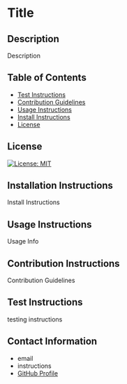 
# Title

## Description 
Description

## Table of Contents 

* [Test Instructions](#tInstructions)
* [Contribution Guidelines](#contribution)
* [Usage Instructions](#uInstructions)
* [Install Instructions](#installation)
* [License](#license)

## License 
[![License: MIT](https://img.shields.io/badge/License-MIT-yellow.svg)](https://opensource.org/licenses/MIT)

## Installation Instructions 
Install Instructions

## Usage Instructions 
Usage Info

## Contribution Instructions 
Contribution Guidelines

## Test Instructions 
testing instructions

## Contact Information 
* email
* instructions
* [GitHub Profile](github)

